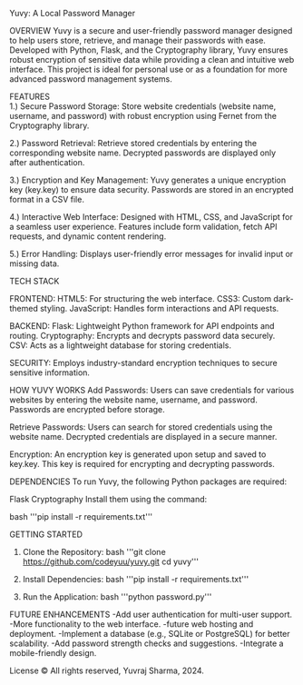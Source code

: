 Yuvy: A Local Password Manager

OVERVIEW
Yuvy is a secure and user-friendly password manager designed to help users store, retrieve, and manage their passwords with ease. Developed with Python, Flask, and the Cryptography library, Yuvy ensures robust encryption of sensitive data while providing a clean and intuitive web interface. This project is ideal for personal use or as a foundation for more advanced password management systems. <br/>

FEATURES<br/>
1.) Secure Password Storage:
Store website credentials (website name, username, and password) with robust encryption using Fernet from the Cryptography library.

2.) Password Retrieval:
Retrieve stored credentials by entering the corresponding website name.
Decrypted passwords are displayed only after authentication.

3.) Encryption and Key Management:
Yuvy generates a unique encryption key (key.key) to ensure data security.
Passwords are stored in an encrypted format in a CSV file.

4.) Interactive Web Interface:
Designed with HTML, CSS, and JavaScript for a seamless user experience.
Features include form validation, fetch API requests, and dynamic content rendering.

5.) Error Handling:
Displays user-friendly error messages for invalid input or missing data.

TECH STACK

FRONTEND:
HTML5: For structuring the web interface.
CSS3: Custom dark-themed styling.
JavaScript: Handles form interactions and API requests.

BACKEND:
Flask: Lightweight Python framework for API endpoints and routing.
Cryptography: Encrypts and decrypts password data securely.
CSV: Acts as a lightweight database for storing credentials.

SECURITY:
Employs industry-standard encryption techniques to secure sensitive information.

HOW YUVY WORKS
Add Passwords:
Users can save credentials for various websites by entering the website name, username, and password.
Passwords are encrypted before storage.

Retrieve Passwords:
Users can search for stored credentials using the website name.
Decrypted credentials are displayed in a secure manner.

Encryption:
An encryption key is generated upon setup and saved to key.key.
This key is required for encrypting and decrypting passwords.

DEPENDENCIES
To run Yuvy, the following Python packages are required:

Flask
Cryptography
Install them using the command:

bash
'''pip install -r requirements.txt'''

GETTING STARTED

1. Clone the Repository:
bash
'''git clone https://github.com/codeyuu/yuvy.git
cd yuvy'''

3. Install Dependencies:
bash
'''pip install -r requirements.txt'''

4. Run the Application:
bash
'''python password.py'''

FUTURE ENHANCEMENTS
-Add user authentication for multi-user support.
-More functionality to the web interface.
-future web hosting and deployment.
-Implement a database (e.g., SQLite or PostgreSQL) for better scalability.
-Add password strength checks and suggestions.
-Integrate a mobile-friendly design.


License
© All rights reserved, Yuvraj Sharma, 2024.
